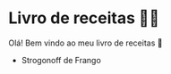 # Livro de receitas :woman_office_worker:

Olá! Bem vindo ao meu livro de receitas :wave:

- Strogonoff de Frango
